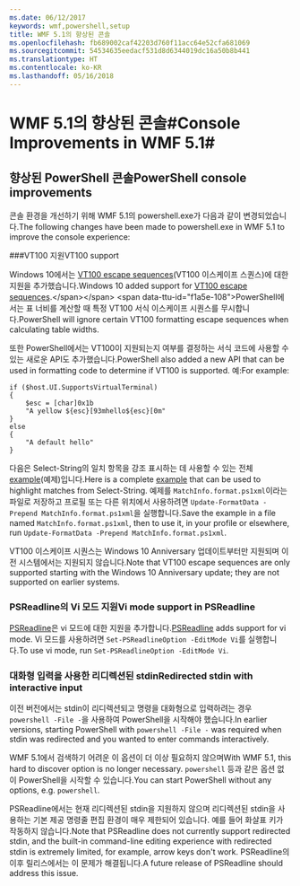 ```yaml
---
ms.date: 06/12/2017
keywords: wmf,powershell,setup
title: WMF 5.1의 향상된 콘솔
ms.openlocfilehash: fb689002caf42203d760f11acc64e52cfa681069
ms.sourcegitcommit: 54534635eedacf531d8d6344019dc16a50b8b441
ms.translationtype: HT
ms.contentlocale: ko-KR
ms.lasthandoff: 05/16/2018
---
```

# <a name="console-improvements-in-wmf-51"></a><span data-ttu-id="f1a5e-103">WMF 5.1의 향상된 콘솔#</span><span class="sxs-lookup"><span data-stu-id="f1a5e-103">Console Improvements in WMF 5.1#</span></span>

## <a name="powershell-console-improvements"></a><span data-ttu-id="f1a5e-104">향상된 PowerShell 콘솔</span><span class="sxs-lookup"><span data-stu-id="f1a5e-104">PowerShell console improvements</span></span>

<span data-ttu-id="f1a5e-105">콘솔 환경을 개선하기 위해 WMF 5.1의 powershell.exe가 다음과 같이 변경되었습니다.</span><span class="sxs-lookup"><span data-stu-id="f1a5e-105">The following changes have been made to powershell.exe in WMF 5.1 to improve the console experience:</span></span>

###<a name="vt100-support"></a><span data-ttu-id="f1a5e-106">VT100 지원</span><span class="sxs-lookup"><span data-stu-id="f1a5e-106">VT100 support</span></span>

<span data-ttu-id="f1a5e-107">Windows 10에서는 [VT100 escape sequences](https://msdn.microsoft.com/en-us/library/windows/desktop/mt638032(v=vs.85).aspx)(VT100 이스케이프 스퀀스)에 대한 지원을 추가했습니다.</span><span class="sxs-lookup"><span data-stu-id="f1a5e-107">Windows 10 added support for [VT100 escape sequences](https://msdn.microsoft.com/en-us/library/windows/desktop/mt638032(v=vs.85).aspx).</span></span>
<span data-ttu-id="f1a5e-108">PowerShell에서는 표 너비를 계산할 때 특정 VT100 서식 이스케이프 시퀀스를 무시합니다.</span><span class="sxs-lookup"><span data-stu-id="f1a5e-108">PowerShell will ignore certain VT100 formatting escape sequences when calculating table widths.</span></span>

<span data-ttu-id="f1a5e-109">또한 PowerShell에서는 VT100이 지원되는지 여부를 결정하는 서식 코드에 사용할 수 있는 새로운 API도 추가했습니다.</span><span class="sxs-lookup"><span data-stu-id="f1a5e-109">PowerShell also added a new API that can be used in formatting code to determine if VT100 is supported.</span></span>
<span data-ttu-id="f1a5e-110">예:</span><span class="sxs-lookup"><span data-stu-id="f1a5e-110">For example:</span></span>

```
if ($host.UI.SupportsVirtualTerminal)
{
    $esc = [char]0x1b
    "A yellow ${esc}[93mhello${esc}[0m"
}
else
{
    "A default hello"
}
```
<span data-ttu-id="f1a5e-111">다음은 Select-String의 일치 항목을 강조 표시하는 데 사용할 수 있는 전체 [example](https://gist.github.com/lzybkr/dcb973dccd54900b67783c48083c28f7)(예제)입니다.</span><span class="sxs-lookup"><span data-stu-id="f1a5e-111">Here is a complete [example](https://gist.github.com/lzybkr/dcb973dccd54900b67783c48083c28f7) that can be used to highlight matches from Select-String.</span></span>
<span data-ttu-id="f1a5e-112">예제를 `MatchInfo.format.ps1xml`이라는 파일로 저장하고 프로필 또는 다른 위치에서 사용하려면 `Update-FormatData -Prepend MatchInfo.format.ps1xml`을 실행합니다.</span><span class="sxs-lookup"><span data-stu-id="f1a5e-112">Save the example in a file named `MatchInfo.format.ps1xml`, then to use it, in your profile or elsewhere, run `Update-FormatData -Prepend MatchInfo.format.ps1xml`.</span></span>

<span data-ttu-id="f1a5e-113">VT100 이스케이프 시퀀스는 Windows 10 Anniversary 업데이트부터만 지원되며 이전 시스템에서는 지원되지 않습니다.</span><span class="sxs-lookup"><span data-stu-id="f1a5e-113">Note that VT100 escape sequences are only supported starting with the Windows 10 Anniversary update; they are not supported on earlier systems.</span></span>

### <a name="vi-mode-support-in-psreadline"></a><span data-ttu-id="f1a5e-114">PSReadline의 Vi 모드 지원</span><span class="sxs-lookup"><span data-stu-id="f1a5e-114">Vi mode support in PSReadline</span></span>

<span data-ttu-id="f1a5e-115">[PSReadline](https://github.com/lzybkr/PSReadLine)은 vi 모드에 대한 지원을 추가합니다.</span><span class="sxs-lookup"><span data-stu-id="f1a5e-115">[PSReadline](https://github.com/lzybkr/PSReadLine) adds support for vi mode.</span></span> <span data-ttu-id="f1a5e-116">Vi 모드를 사용하려면 `Set-PSReadlineOption -EditMode Vi`를 실행합니다.</span><span class="sxs-lookup"><span data-stu-id="f1a5e-116">To use vi mode, run `Set-PSReadlineOption -EditMode Vi`.</span></span>

### <a name="redirected-stdin-with-interactive-input"></a><span data-ttu-id="f1a5e-117">대화형 입력을 사용한 리디렉션된 stdin</span><span class="sxs-lookup"><span data-stu-id="f1a5e-117">Redirected stdin with interactive input</span></span>

<span data-ttu-id="f1a5e-118">이전 버전에서는 stdin이 리디렉션되고 명령을 대화형으로 입력하려는 경우 `powershell -File -`을 사용하여 PowerShell을 시작해야 했습니다.</span><span class="sxs-lookup"><span data-stu-id="f1a5e-118">In earlier versions, starting PowerShell with `powershell -File -` was required when stdin was redirected and you wanted to enter commands interactively.</span></span>

<span data-ttu-id="f1a5e-119">WMF 5.1에서 검색하기 어려운 이 옵션이 더 이상 필요하지 않으며</span><span class="sxs-lookup"><span data-stu-id="f1a5e-119">With WMF 5.1, this hard to discover option is no longer necessary.</span></span>
<span data-ttu-id="f1a5e-120">`powershell` 등과 같은 옵션 없이 PowerShell을 시작할 수 있습니다.</span><span class="sxs-lookup"><span data-stu-id="f1a5e-120">You can start PowerShell without any options, e.g. `powershell`.</span></span>

<span data-ttu-id="f1a5e-121">PSReadline에서는 현재 리디렉션된 stdin을 지원하지 않으며 리디렉션된 stdin을 사용하는 기본 제공 명령줄 편집 환경이 매우 제한되어 있습니다. 예를 들어 화살표 키가 작동하지 않습니다.</span><span class="sxs-lookup"><span data-stu-id="f1a5e-121">Note that PSReadline does not currently support redirected stdin, and the built-in command-line editing experience with redirected stdin is extremely limited, for example, arrow keys don't work.</span></span>
<span data-ttu-id="f1a5e-122">PSReadline의 이후 릴리스에서는 이 문제가 해결됩니다.</span><span class="sxs-lookup"><span data-stu-id="f1a5e-122">A future release of PSReadline should address this issue.</span></span>
